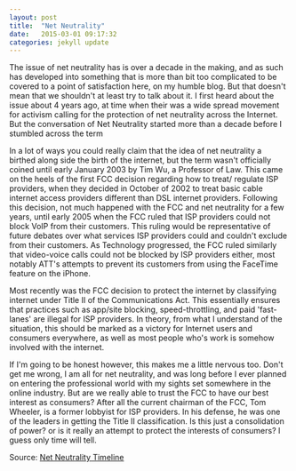 ```yaml
---
layout: post
title:  "Net Neutrality"
date:   2015-03-01 09:17:32
categories: jekyll update
---
```



The issue of net neutrality has is over a decade in the making, and as such has developed into something that is more than bit too complicated to be covered to a point of satisfaction here, on my humble blog. But that doesn't mean that we shouldn't at least try to talk about it. I first heard about the issue about 4 years ago, at time when their was a wide spread movement for activism calling for the protection of net neutrality across the Internet. But the conversation of Net Neutrality started more than a decade before I stumbled across the term

In a lot of ways you could really claim that the idea of net neutrality a birthed along side the birth of the internet, but the term wasn't officially coined until early January 2003 by Tim Wu, a Professor of Law. This came on the heels of the first FCC decision regarding how to treat/ regulate ISP providers, when they decided in October of 2002 to treat basic cable internet access providers different than DSL internet providers. Following this decision, not much happened with the FCC and net neutrality for a few years, until early 2005 when the FCC ruled that ISP providers could not block VoIP from their customers. This ruling would be representative of future debates over what services ISP providers could and couldn't exclude from their customers. As Technology progressed, the FCC ruled similarly that video-voice calls could not be blocked by ISP providers either, most notably ATT's attempts to prevent its customers from using the FaceTime feature on the iPhone.


Most recently was the FCC decision to protect the internet by classifying internet under Title II of the Communications Act. This essentially ensures that practices such as app/site blocking, speed-throttling, and paid 'fast-lanes' are illegal for ISP providers. In theory, from what I understand of the situation, this should be marked as a victory for Internet users and consumers everywhere, as well as most people who's work is somehow involved with the internet.


If I'm going to be honest however, this makes me a little nervous too. Don't get me wrong, I am all for net neutrality, and was long before I ever planned on entering the professional world with my sights set somewhere in the online industry. But are we really able to trust the FCC to have our best interest as consumers? After all the current chairman of the FCC, Tom Wheeler, is a former lobbyist for ISP providers. In his defense, he was one of the leaders in getting the Title II classification. Is this just a consolidation of power? or is it really an attempt to protect the interests of consumers? I guess only time will tell.

Source: <a href="http://whatisnetneutrality.org/timeline"> Net Neutrality Timeline</a>
